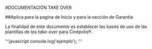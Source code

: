 #DOCUMENTACIÓN TAKE OVER 

##Aplica para la pagina de Inicio y para la sección de Garantía

La finalidad de este documento es establecer las bases de uso de las plantillas de los *take-over* para Cinépolis®.


'''javascript
	console.log('ejemplo');
'''
